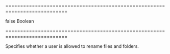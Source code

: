 ===========================================================================
<!--default-->false<!--/default-->
<!--type-->Boolean<!--/type-->
===========================================================================

<!--shortDescription-->
Specifies whether a user is allowed to rename files and folders.
<!--/shortDescription-->

<!--fullDescription-->

<!--/fullDescription-->